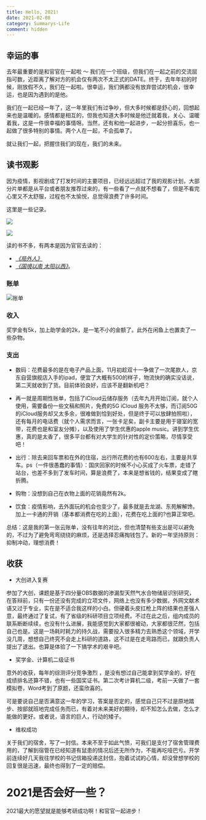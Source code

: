 ```yaml
---
title: Hello, 2021!
date: 2021-02-08
category: Summarys-Life
comment: hidden
---
```


## 幸运的事

去年最重要的是和官官在一起啦 ～ 我们在一个班级，但我们在一起之前的交流屈指可数，近距离了解对方的机会仅有两次不太正式的DATE。终于，去年年初的时候，刚放假不久，我们在一起啦。很幸运，我们俩都没有放弃尝试的机会，很幸运，也是因为遇到的是他。

我们在一起已经一年了，这一年里我们有过争吵，但大多时候都是舒心的，回想起来也是温暖的。感情都是相互的，但我也知道大多时候是他迁就着我，关心、温暖着我，这是一件很幸福的事情呀。当然，还有和他一起进步，一起分担喜乐，也一起做了很多特别的事情。两个人在一起，不会孤单了。

就让我们一起，把握住我们的现在，我们的未来。

## 读书观影

因为疫情，影视剧成了打发时间的主要项目，已经远远超过了我的观影计划，大部分片单都是从平台或者朋友推荐过来的，有一些看了一点就不想看了，但是不看完心里又不太舒服，过程也不太愉悦，总觉得浪费了许多时间。

这里是一些记录。

<Image src="https://forting.nooooe.cn/2021/02/%E7%95%AA%E5%89%A7-1024x822.jpg"></Image>

<Image src="https://forting.nooooe.cn/2021/02/%E7%94%B5%E5%BD%B1-1024x633.png"></Image>

读的书不多，有两本是因为官官去读的：

- *[《局外人》](https://www.douban.com/link2/?url=https%3A%2F%2Fbook.douban.com%2Fsubject%2F4908885%2F&query=%E5%B1%80%E5%A4%96%E4%BA%BA&cat_id=1001&type=search&pos=0)*
- *[《国境以南 太阳以西》](https://www.douban.com/link2/?url=https%3A%2F%2Fbook.douban.com%2Fsubject%2F30144090%2F&query=%E5%9B%BD%E5%A2%83%E4%BB%A5%E5%8D%97+%E5%A4%AA%E9%98%B3%E4%BB%A5%E8%A5%BF&cat_id=1001&type=search&pos=0)*。


### 账单

  <Image src="https://forting.nooooe.cn/2021/02/%E8%B4%A6%E5%8D%952020-1024x557.png">账单</Image>

### 收入

奖学金有5k，加上助学金的2k，是一笔不小的金额了。此外在闲鱼上也置卖了一些杂物。

### 支出

- 数码：花费最多的是在电子产品上面，11月初趁双十一争做了一次尾款人，京东自营旗舰店入手的ipad，便宜了大概有500的样子，物流快的确实没话说，第二天就收到了货。目前体验良好，应该不是翻新机吧？

- 再一就是周期性账单，包括了iCloud云储存服务（去年九月开始订阅，就个人使用，需要备份一些文稿和照片，免费的5G iCloud 服务不太够，而订阅50G的iCloud服务却又太多余，很难做到恰到好处，但是终于可以放肆拍照啦），还有每月的电话费（就个人需求而言，一张卡足矣，副卡主要是用于寝室的宽带，花费也是和室友分摊），以及使用了学生优惠的apple music。讲到学生优惠，真的是太香了，很多平台都有对大学生的针对性的定价策略，尽情享受吧！

- 出行：除去来回车票和在外的住宿，出行所花费的也有600左右，主要是共享车。ps（一件很愚蠢的事情）：国庆回家的时候不小心买成了火车票，走错了站台，也差不多到了发车时间，算是浪费了，本来是想省钱的，结果变成了瞎折腾。

- 购物：没想到自己在衣物上面的花销竟然有2k。

- 饮食：疫情影响，去外面玩的机会也变少了，最多就是去龙湖、东苑解解馋。加上一卡通的开销（基本都消费在吃的上面），花费在吃上面的?也算正常吧。

总结：这是我的第一张云账单，没有往年的对比，但也清楚有些支出是可以避免的，不过为了避免弯弯绕绕的麻烦，还是选择忍痛掏钱包了。新的一年坚持原则：抑制冲动，理想消费！

## 收获

- 大创进入复赛

参加了大创，课题是基于四分量OBS数据的渗漏型天然气水合物储层识别研究，在答辩前，只有一份还没有完成的立项文件，网络上也没有多少数据，外网文献术语又过于专业，实在是不适合我这样的小白。但硬着头皮扛枪上阵的结果也差强人意，最终通过了复试，有了省级的科研项目立项经费。不过在此之后，组内成员的联系断断续续，也没有什么进展，我能感觉到大家都很被动，大家都很茫然，包括自己也是。这是一场耗时耗力的持久战，需要投入很多精力去熟悉这个领域，开学没几周，想想自己终究不会走上科研的道路，这不过是在走弯路而已，就跟负责人提出了退出。也算是体验了一下搞学术的艰辛吧。

- 奖学金、计算机二级证书

意外的收获，每年的综测评分竞争激烈 ，是没有想过自己能拿到奖学金的，好在成绩排名还算不错，也有一些国奖证书。第二次考计算机二级，考前一天做了一套模拟卷，Word考到了原题，还蛮欣喜的。

可是要说自己是否满意这一年的学习，答案是否定的，感觉自己只不过是原地踏步、按部就班地完成任务而已，有着对未来美好的期待，却不知怎么去做，怎么才能做的更好。或者说，语言的巨人，行动的矮子。

- 维权成功

关于我们的宿舍，写了一封信。本来不至于如此气愤，可我们是支付了宿舍管理费用的，了解到宿管在已经知道有鼠患的情况后还无所作为，不能再吃哑巴亏。开学前连续好几天我往学校的书记信箱投递这封信，抱着试试的心情，却没曾想学校的回复很是迅速，最终也得到了一定的赔偿。

# 2021是否会好一些？

2021最大的愿望就是能够考研成功啊！和官官一起进步！